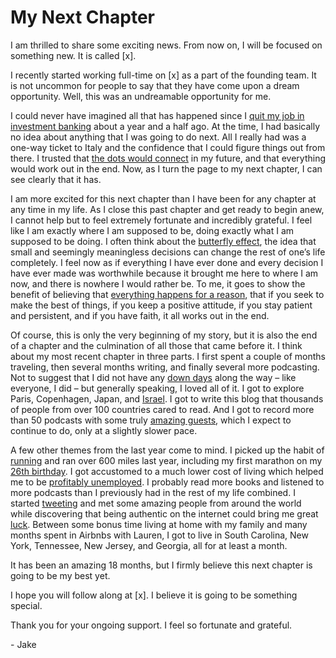 # My Next Chapter

I am thrilled to share some exciting news. From now on, I will be focused on something new. It is called [x].

I recently started working full-time on [x] as a part of the founding team. It is not uncommon for people to say that they have come upon a dream opportunity. Well, this was an undreamable opportunity for me.

I could never have imagined all that has happened since I [quit my job in investment banking](https://blogofjake.com/2020/01/13/why-i-quit-my-job-as-an-investment-banker/) about a year and a half ago. At the time, I had basically no idea about anything that I was going to do next. All I really had was a one-way ticket to Italy and the confidence that I could figure things out from there. I trusted that [the dots would connect](https://blogofjake.com/2020/12/19/connecting-the-dots-2/) in my future, and that everything would work out in the end. Now, as I turn the page to my next chapter, I can see clearly that it has.

I am more excited for this next chapter than I have been for any chapter at any time in my life. As I close this past chapter and get ready to begin anew, I cannot help but to feel extremely fortunate and incredibly grateful. I feel like I am exactly where I am supposed to be, doing exactly what I am supposed to be doing. I often think about the [butterfly effect](https://blogofjake.com/2019/12/18/no-such-thing-as-good-or-bad/), the idea that small and seemingly meaningless decisions can change the rest of one’s life completely. I feel now as if everything I have ever done and every decision I have ever made was worthwhile because it brought me here to where I am now, and there is nowhere I would rather be. To me, it goes to show the benefit of believing that [everything happens for a reason](https://blogofjake.com/2020/10/16/the-benefits-of-believing-everything-happens-for-a-reason/), that if you seek to make the best of things, if you keep a positive attitude, if you stay patient and persistent, and if you have faith, it all works out in the end.

Of course, this is only the very beginning of my story, but it is also the end of a chapter and the culmination of all those that came before it. I think about my most recent chapter in three parts. I first spent a couple of months traveling, then several months writing, and finally several more podcasting. Not to suggest that I did not have any [down days](https://blogofjake.com/2019/12/30/the-worst-times-get-better/) along the way – like everyone, I did – but generally speaking, I loved all of it. I got to explore Paris, Copenhagen, Japan, and [Israel](https://blogofjake.com/2019/12/26/birthright-10-days-in-israel/). I got to write this blog that thousands of people from over 100 countries cared to read. And I got to record more than 50 podcasts with some truly [amazing guests](https://podofjake.com/), which I expect to continue to do, only at a slightly slower pace.

A few other themes from the last year come to mind. I picked up the habit of [running](https://blogofjake.com/2020/04/09/reasons-to-run/) and ran over 600 miles last year, including my first marathon on my [26th birthday](https://blogofjake.com/2020/06/24/26/). I got accustomed to a much lower cost of living which helped me to be [profitably unemployed](https://blogofjake.com/2020/08/03/profitably-unemployed/). I probably read more books and listened to more podcasts than I previously had in the rest of my life combined. I started [tweeting](https://twitter.com/blogofjake) and met some amazing people from around the world while discovering that being authentic on the internet could bring me great [luck](https://blogofjake.com/2020/11/30/make-your-own-luck/). Between some bonus time living at home with my family and many months spent in Airbnbs with Lauren, I got to live in South Carolina, New York, Tennessee, New Jersey, and Georgia, all for at least a month.

It has been an amazing 18 months, but I firmly believe this next chapter is going to be my best yet.

I hope you will follow along at [x]. I believe it is going to be something special.

Thank you for your ongoing support. I feel so fortunate and grateful.

\- Jake

